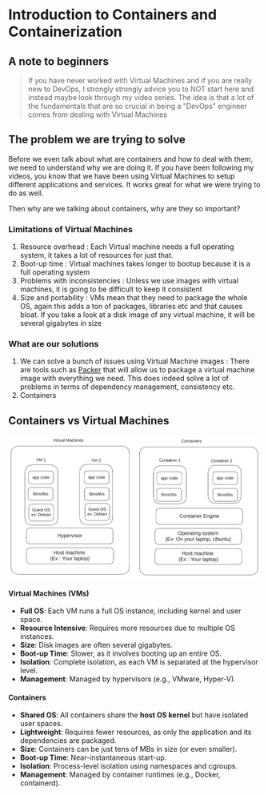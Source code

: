 # Introduction to Containers and Containerization

## A note to beginners


> If you have never worked with Virtual Machines and if you are really new to DevOps, I strongly strongly advice you to NOT start here and instead maybe look through my video series.
> The idea is that a lot of the fundamentals that are so crucial in being a "DevOps" engineer comes from dealing with Virtual Machines


## The problem we are trying to solve

Before we even talk about what are containers and how to deal with them, we need to understand why we are doing it. If you have been following my videos, you know that we have been using Virtual Machines to setup different applications and services. It works great for what we were trying to do as well.

Then why are we talking about containers, why are they so important?

### Limitations of Virtual Machines

1. Resource overhead : Each Virtual machine needs a full operating system, it takes a lot of resources for just that.
2. Boot-up time : Virtual machines takes longer to bootup because it is a full operating system
3. Problems with inconsistencies : Unless we use images with virtual machines, it is going to be difficult to keep it consistent
4. Size and portability :  VMs mean that they need to package the whole OS, again this adds a ton of packages, libraries etc and that causes bloat. If you take a look at a disk image of any virtual machine, it will be several gigabytes in size

### What are our solutions

1. We can solve a bunch of issues using Virtual Machine images : There are tools such as [Packer](https://www.packer.io/) that will allow us to package a virtual machine image with everything we need. This does indeed solve a lot of problems in terms of dependency management, consistency etc.
2. Containers

## Containers vs Virtual Machines

![Containers vs VMs](diagrams/containers-vs-virtualmachines.png)


#### Virtual Machines (VMs)

- **Full OS**: Each VM runs a full OS instance, including kernel and user space.
- **Resource Intensive**: Requires more resources due to multiple OS instances.
- **Size**: Disk images are often several gigabytes.
- **Boot-up Time**: Slower, as it involves booting up an entire OS.
- **Isolation**: Complete isolation, as each VM is separated at the hypervisor level.
- **Management**: Managed by hypervisors (e.g., VMware, Hyper-V).

#### Containers

- **Shared OS**: All containers share the **host OS kernel** but have isolated user spaces.
- **Lightweight**: Requires fewer resources, as only the application and its dependencies are packaged.
- **Size**: Containers can be just tens of MBs in size (or even smaller).
- **Boot-up Time**: Near-instantaneous start-up.
- **Isolation**: Process-level isolation using namespaces and cgroups.
- **Management**: Managed by container runtimes (e.g., Docker, containerd).


